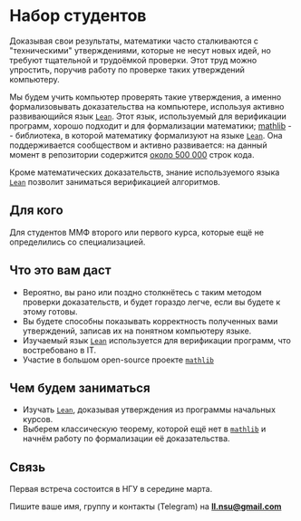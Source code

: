 # Набор студентов 

Доказывая свои результаты, математики часто сталкиваются с "техническими" утверждениями, которые не несут новых идей, но требуют тщательной и трудоёмкой проверки. Этот труд можно упростить, поручив работу по проверке таких утверждений компьютеру. 

Мы будем учить компьютер проверять такие утверждения, а именно формализовывать доказательства на компьютере, используя активно развивающийся язык [`Lean`](https://leanprover.github.io/). Этот язык, используемый для верификации программ, хорошо подходит и для формализации математики; [mathlib](https://github.com/leanprover-community/mathlib/tree/semisimple_prep) -- библиотека, в которой математику формализуют на языке [`Lean`](https://leanprover.github.io/). Она поддерживается сообществом и активно развивается: на данный момент в репозитории содержится [около 500 000](https://leanprover-community.github.io/mathlib_stats.html) строк кода. 

Кроме математических доказательств, знание используемого языка [`Lean`](https://leanprover.github.io/) позволит заниматься верификацией алгоритмов. 

## Для кого

Для студентов ММФ второго или первого курса, которые ещё не определились со специализацией. 

## Что это вам даст

- Вероятно, вы рано или поздно столкнётесь с таким методом проверки доказательств, и будет гораздо легче, если вы будете к этому готовы.
- Вы будете способны показывать корректность полученных вами утверждений, записав их на понятном компьютеру языке.
- Изучаемый язык [`Lean`](https://leanprover.github.io/) используется для верификации программ, что востребовано в IT.
- Участие в большом open-source проекте [`mathlib`](https://github.com/leanprover-community/mathlib/tree/semisimple_prep)


## Чем будем заниматься

- Изучать [`Lean`](https://leanprover.github.io/), доказывая утверждения из программы начальных курсов.
- Выберем классическую теорему, которой ещё нет в [`mathlib`](https://github.com/leanprover-community/mathlib/tree/semisimple_prep) и начнём работу по формализации её доказательства.

## Связь

Первая встреча состоится в НГУ в середине марта.

Пишите ваше имя, группу и контакты (Telegram) на **ll.nsu@gmail.com**

